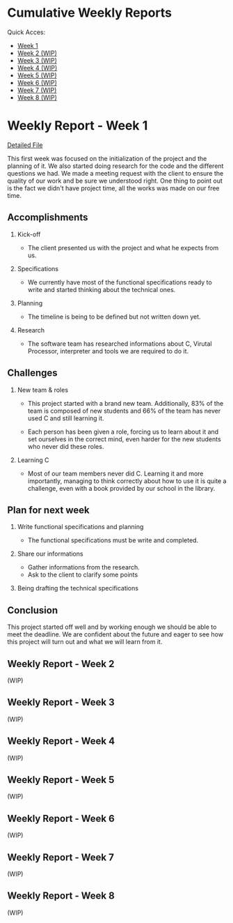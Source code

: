 # Cumulative Weekly Reports

Quick Acces:

- [Week 1](#weekly-report---week-1)
- [Week 2 (WIP)](#weekly-report---week-2)
- [Week 3 (WIP)](#weekly-report---week-3)
- [Week 4 (WIP)](#weekly-report---week-4)
- [Week 5 (WIP)](#weekly-report---week-5)
- [Week 6 (WIP)](#weekly-report---week-6)
- [Week 7 (WIP)](#weekly-report---week-7)
- [Week 8 (WIP)](#weekly-report---week-8)

# Weekly Report - Week 1
[Detailed File](week_1.md)

This first week was focused on the initialization of the project and the planning of it. We also started doing research for the code and the different questions we had. We made a meeting request with the client to ensure the quality of our work and be sure we understood right.
One thing to point out is the fact we didn't have project time, all the works was made on our free time.

## Accomplishments
1. Kick-off
   - The client presented us with the project and what he expects from us.

2.  Specifications
    - We currently have most of the functional specifications ready to write and started thinking about the technical ones.
  
3. Planning
    - The timeline is being to be defined but not written down yet.
  
4. Research
   - The software team has researched informations about C, Virutal Processor, interpreter and tools we are required to do it.
  
## Challenges
1. New team & roles
   - This project started with a brand new team. Additionally, 83% of the team is composed of new students and 66% of the team has never used C and still learning it. 
  
   - Each person has been given a role, forcing us to learn about it and set ourselves in the correct mind, even harder for the new students who never did these roles.
  
2. Learning C
    - Most of our team members never did C. Learning it and more importantly, managing to think correctly about how to use it is quite a challenge, even with a book provided by our school in the library.
  
## Plan for next week

1. Write functional specifications and planning
   - The functional specifications must be write and completed.
  
2. Share our informations
   - Gather informations from the research.
   - Ask to the client to clarify some points
  
3. Being drafting the technical specifications
  
## Conclusion
This project started off well and by working enough we should be able to meet the deadline.
We are confident about the future and eager to see how this project will turn out and what we will learn from it.

## Weekly Report - Week 2
(WIP)

## Weekly Report - Week 3
(WIP)

## Weekly Report - Week 4
(WIP)

## Weekly Report - Week 5
(WIP)

## Weekly Report - Week 6
(WIP)

## Weekly Report - Week 7
(WIP)

## Weekly Report - Week 8
(WIP)